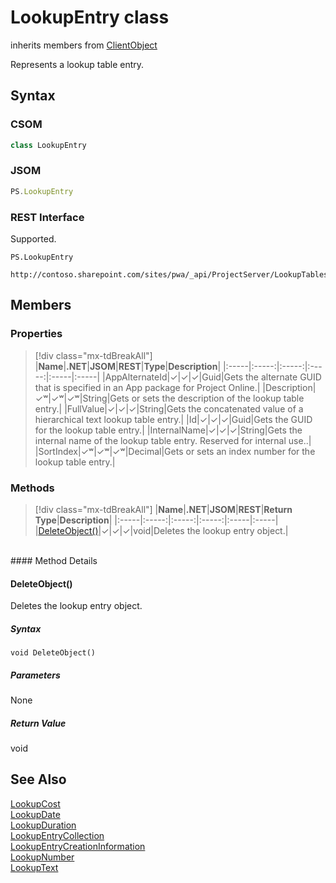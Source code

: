 [comment]: # (Name:LookupEntry)
[comment]: # (Name:Microsoft.ProjectServer.LookupEntry)
[comment]: # (Type:class)
[comment]: # (Status:Verified)

# <a name="name"></a>LookupEntry class

inherits members from [ClientObject](https://msdn.microsoft.com/en-us/library/microsoft.sharepoint.client.clientobject.aspx)<br/>

<a name="description"></a>Represents a lookup table entry.

## <a name="syntax"></a>Syntax

### CSOM

```cs
class LookupEntry 
```
### JSOM

```javascript
PS.LookupEntry
```
### REST Interface

Supported.

```
PS.LookupEntry

http://contoso.sharepoint.com/sites/pwa/_api/ProjectServer/LookupTables('{tableid}')/Entries('{entryid}')
```

## <a name="members"></a>Members

### <a name="properties"></a>Properties
> [!div class="mx-tdBreakAll"]
|**Name**|**.NET**|**JSOM**|**REST**|**Type**|**Description**|
|:-----|:-----:|:-----:|:-----:|:-----|:-----|
|<a name="AppAlternateId"></a>AppAlternateId|&#x2713;|&#x2713;|&#x2713;|Guid|Gets the alternate GUID that is specified in an App package for Project Online.|
|<a name="Description"></a>Description|&#x2713;&#x02B7;|&#x2713;&#x02B7;|&#x2713;&#x02B7;|String|Gets or sets the description of the lookup table entry.|
|<a name="FullValue"></a>FullValue|&#x2713;|&#x2713;|&#x2713;|String|Gets the concatenated value of a hierarchical text lookup table entry.|
|<a name="Id"></a>Id|&#x2713;|&#x2713;|&#x2713;|Guid|Gets the GUID for the lookup table entry.|
|<a name="InternalName"></a>InternalName|&#x2713;|&#x2713;|&#x2713;|String|Gets the internal name of the lookup table entry. Reserved for internal use..|
|<a name="SortIndex"></a>SortIndex|&#x2713;&#x02B7;|&#x2713;&#x02B7;|&#x2713;&#x02B7;|Decimal|Gets or sets an index number for the lookup table entry.|

### <a name="methods"></a>Methods
> [!div class="mx-tdBreakAll"]
|**Name**|**.NET**|**JSOM**|**REST**|**Return Type**|**Description**|
|:-----|:-----:|:-----:|:-----:|:-----|:-----|
|[DeleteObject()](#DeleteObject__)|&#x2713;|&#x2713;|&#x2713;|void|Deletes the lookup entry object.|

<br/>
#### Method Details

#### <a name="DeleteObject__"></a>DeleteObject()
 
Deletes the lookup entry object.

##### Syntax

```
void DeleteObject()
```

##### Parameters

None

##### Return Value

void

## <a name="seeAlso"></a>See Also

[LookupCost](LookupCost.md)<br/>
[LookupDate](LookupDate.md)<br/>
[LookupDuration](LookupDuration.md)<br/>
[LookupEntryCollection](LookupEntryCollection.md)<br/>
[LookupEntryCreationInformation](LookupEntryCreationInformation.md)<br/>
[LookupNumber](LookupNumber.md)<br/>
[LookupText](LookupText.md)<br/>
